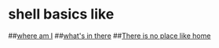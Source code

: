 # shell basics like
##[where am I](0-current_working_directory)
##[what's in there](1-listit)
##[There is no place like home](2-bring_me_home)
